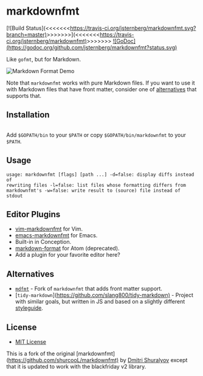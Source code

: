 # markdownfmt

[![Build
Status](<<<<<<<<https://travis-ci.org/jsternberg/markdownfmt.svg?branch=master)>>>>>>>>](<<<<<<<<https://travis-ci.org/jsternberg/markdownfmt)>>>>>>>>
[![GoDoc](<https://godoc.org/github.com/jsternberg/markdownfmt?status.svg)>](https://godoc.org/github.com/jsternberg/markdownfmt)

Like `gofmt`, but for Markdown.

![Markdown Format
Demo](https://github.com/shurcooL/atom-markdown-format/blob/master/Demo.gif?raw=true)

Note that `markdownfmt` works with pure Markdown files. If you want to use it
with Markdown files that have front matter, consider one of
[alternatives](#alternatives) that supports that.

## Installation

```bash go get -u github.com/jsternberg/markdownfmt
```

Add `$GOPATH/bin` to your `$PATH` or copy `$GOPATH/bin/markdownfmt` to your
`$PATH`.

## Usage

```
usage: markdownfmt [flags] [path ...] -d=false: display diffs instead of
rewriting files -l=false: list files whose formatting differs from
markdownfmt's -w=false: write result to (source) file instead of stdout
```

## Editor Plugins

-	[vim-markdownfmt](https://github.com/moorereason/vim-markdownfmt) for Vim.
-	[emacs-markdownfmt](https://github.com/nlamirault/emacs-markdownfmt) for
 Emacs.
-	Built-in in Conception.
-	[markdown-format](https://atom.io/packages/markdown-format) for Atom
 (deprecated).
-	Add a plugin for your favorite editor here?

## Alternatives

-	[`mdfmt`](https://github.com/moorereason/mdfmt) - Fork of `markdownfmt` that
 adds front matter support.
-	[`tidy-markdown`](<https://github.com/slang800/tidy-markdown)> - Project with
 similar goals, but written in JS and based on a slightly different
 [styleguide](https://github.com/slang800/markdown-styleguide).

## License

-	[MIT License](https://opensource.org/licenses/mit-license.php)

This is a fork of the original
[markdownfmt](<https://github.com/shurcooL/markdownfmt)> by [Dmitri
Shuralyov](https://github.com/shurcooL) except that it is updated to work with
the blackfriday v2 library.
